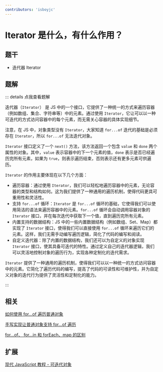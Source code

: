 ```yaml
---
contributors: 'isboyjc'
---
```


# Iterator 是什么，有什么作用？


## 题干

- 迭代器 Iterator



## 题解

::: details 点我查看题解

迭代器（`Iterator`） 是 JS 中的一个接口，它提供了一种统一的方式来遍历容器（例如数组、集合、字符串等）中的元素。通过使用 `Iterator`，它让可以以一种可迭代的方式访问容器中的每个元素，而无需关心容器的具体实现细节。

注意，在 JS 中，对象类型没有 `Iterator`，大家知道 `for...of` 迭代的基础是必须存在 `Iterator`，所以 `for...of` 无法迭代对象。

`Iterator` 接口定义了一个 `next()` 方法，该方法返回一个包含 `value` 和 `done` 两个属性的对象。其中，`value` 表示容器中的下一个元素的值，`done` 表示是否已经遍历完所有元素，如果为 `true`，则表示遍历结束，否则表示还有更多元素可供遍历。


`Iterator` 的作用主要体现在以下几个方面：

- 遍历容器：通过使用 `Iterator`，我们可以轻松地遍历容器中的元素，无论容器的类型和结构如何。这为我们提供了一种通用的遍历机制，使得代码更具可重用性和灵活性。
- 支持 `for...of` 循环：`Iterator` 是 `for...of` 循环的基础，它使得我们可以使用简洁的语法来遍历容器中的元素。`for...of` 循环会自动调用容器对象的 `Iterator` 接口，并在每次迭代中获取下一个值，直到遍历完所有元素。
- 内置支持的数据结构：JS 中的一些内置数据结构（例如数组、Set、Map）都实现了 `Iterator` 接口，使得我们可以直接使用 `for...of` 循环来遍历它们的元素。这样，我们无需手动编写遍历逻辑，简化了代码的编写和阅读。
- 自定义迭代器：除了内置的数据结构，我们还可以为自定义的对象实现 `Iterator` 接口，使其具备可迭代的特性。通过定义自己的迭代器逻辑，我们可以灵活地控制对象的遍历行为，实现各种定制化的迭代需求。

`Iterator` 提供了一种通用的遍历机制，使得我们可以以一种统一的方式访问容器中的元素。它简化了遍历代码的编写，提高了代码的可读性和可维护性，并为自定义对象的迭代行为提供了灵活性和定制化的能力。

:::

## 相关

[如何使用 for...of 遍历普通对象](../030object/030050_forof_in_object.md)

[手写实现让普通对象支持 for...of 遍历](../../write/0300_js_write_object_support_forof.md)

[for...of、 for...in 和 forEach、map 的区别](../040array/040060_foreach_map_forof_forin.md)

## 扩展

[现代 JavaScript 教程 - 可迭代对象](https://zh.javascript.info/iterable)